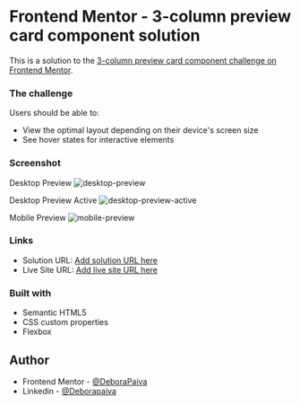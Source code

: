 # Frontend Mentor - 3-column preview card component solution

This is a solution to the [3-column preview card component challenge on Frontend Mentor](https://www.frontendmentor.io/challenges/3column-preview-card-component-pH92eAR2-).


### The challenge

Users should be able to:

- View the optimal layout depending on their device's screen size
- See hover states for interactive elements

### Screenshot

Desktop Preview
![desktop-preview](https://user-images.githubusercontent.com/93719802/176550400-86a6a54e-a643-4eed-8b62-b706f56b4558.png)

Desktop Preview Active
![desktop-preview-active](https://user-images.githubusercontent.com/93719802/176550431-43c05126-d4c2-490c-86e1-e351b6940781.png)

Mobile Preview
![mobile-preview](https://user-images.githubusercontent.com/93719802/176550448-370f0693-57c4-4dff-90da-910cdd734443.png)


### Links

- Solution URL: [Add solution URL here](https://your-solution-url.com)
- Live Site URL: [Add live site URL here](https://your-live-site-url.com)

### Built with

- Semantic HTML5
- CSS custom properties
- Flexbox

## Author

- Frontend Mentor - [@DeboraPaiva](https://www.frontendmentor.io/profile/deborapaiva)
- Linkedin - [@Deborapaiva](https://www.linkedin.com/in/deborarubimpaiva/)

